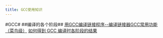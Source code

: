 ```yaml
---
title: GCC使用知识
---
```


#GCC#
##编译的各个阶段##
[ 用GCC编译链接程序--编译链接器GCC常用功能（菜鸟级）](http://blog.csdn.net/iterzebra/article/details/6203067)
[ 如何得到 GCC 编译时各阶段的结果](http://grin.is-programmer.com/posts/2655)
